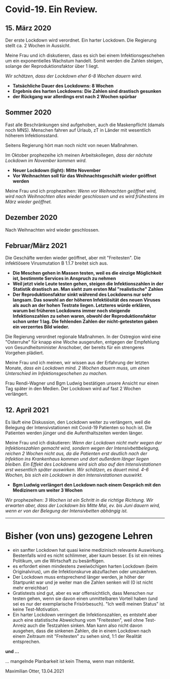 # Covid-19. Ein Review.

## 15. März 2020

Der erste Lockdown wird verordnet. Ein harter Lockdown. Die Regierung stellt ca. 2 Wochen in Aussicht.

Meine Frau und ich diskutieren, dass es sich bei einem Infektionsgeschehen um ein exponentielles Wachstum handelt. Somit werden die Zahlen steigen, solange der Reproduktionsfaktor über 1 liegt.

*Wir schätzen, dass der Lockdown eher 6-8 Wochen dauern wird.*

* **Tatsächliche Dauer des Lockdowns: 8 Wochen**
* **Ergebnis des harten Lockdowns: Die Zahlen sind drastisch gesunken**
* **der Rückgang war allerdings erst nach 2 Wochen spürbar**

## Sommer 2020

Fast alle Beschränkungen sind aufgehoben, auch die Maskenpflicht (damals noch MNS). Menschen fahren auf Urlaub, zT in Länder mit wesentlich höherem Infektionsstand.

Seitens Regierung hört man noch nicht von neuen Maßnahmen.

Im Oktober prophezeihe ich meinen Arbeitskollegen, *dass der nächste Lockdown im November kommen wird.*

* **Neuer Lockdown (light): Mitte November**
* **Vor Weihnachten soll für das Weihnachtsgeschäft wieder geöffnet werden**

Meine Frau und ich prophezeihen: *Wenn vor Weihnachten geöffnet wird, wird nach Weihnachten alles wieder geschlossen und es wird frühestens im März wieder geöffnet.*

## Dezember 2020

Nach Weihnachten wird wieder geschlossen.

## Februar/März 2021

Die Geschäfte werden wieder geöffnet, aber mit "Freitesten". Die infektiösere Virusmutation B 1.1.7 breitet sich aus.

* **Die Meschen gehen in Massen testen, weil es die einzige Möglichkeit ist, bestimmte Services in Anspruch zu nehmen**
* **Weil jetzt viele Leute testen gehen, steigen die Infektionszahlen in der Statistik drastisch an. Man sieht zum ersten Mal "realistische" Zahlen**
* **Der Reproduktionsfaktor sinkt während des Lockdowns nur sehr langsam. Das sowohl an der höheren Infektiösität des neuen Viruses als auch an der hohen Testrate liegen. Letzteres würde erklären, warum bei früheren Lockdowns immer noch steigende Infektionszahlen zu sehen waren, obwohl der Reproduktionsfaktor schon unter 1 lag. Die fehlenden Zahlen der nicht-getesteten gaben ein verzerrtes Bild wieder.**

Die Regierung verordnet regionale Maßnahmen. In der Ostregion wird eine "Osterruhe" für knapp eine Woche ausgerufen, entgegen der Empfehlung von Gesundheitsminister Anschober, der bereits für ein strengeres Vorgehen plädiert.

Meine Frau und ich meinen, wir wissen aus der Erfahrung der letzten Monate, *dass ein Lockdown mind. 2 Wochen dauern muss, um einen Unterschied im Infektionsgeschehen zu machen.*

Frau Rendi-Wagner und Bgm Ludwig bestätigen unsere Ansicht nur einen Tag später in den Medien. Der Lockdown wird auf fast 2 Wochen verlängert.

## 12. April 2021

Es läuft eine Diskussion, den Lockdown weiter zu verlängern, weil die Belegung der Intensivstationen mit Covid-19 Patienten so hoch ist. Die Patienten werden jünger und die Aufenthaltszeiten werden länger.

Meine Frau und ich diskutieren: *Wenn der Lockdown nicht mehr wegen der Infektionszahlen gemacht wird, sondern wegen der Intensivbettbelegung, reichen 2 Wochen nicht aus, da die Patienten erst deutlich nach der Infektion ins Krankenhaus kommen und dort außerdem länger liegen bleiben. Ein Effekt des Lockdowns wird sich also auf den Intensivstationen erst wesentlich später auswirken. Wir schätzen, es dauert mind. 4-6 Wochen, bis sich ein Lockdown in den Intensivstationen auswirkt.*

* **Bgm Ludwig verlängert den Lockdown nach einem Gespräch mit den Medizinern um weiter 3 Wochen**

Wir prophezeihen: *3 Wochen ist ein Schritt in die richtige Richtung. Wir erwarten aber, dass der Lockdown bis Mitte Mai, ev. bis Juni dauern wird, wenn er von der Belegung der Intensivbetten abhängig ist.*



---



# Bisher (von uns) gezogene Lehren

* ein sanfter Lockdown hat quasi keine medizinisch relevante Auswirkung. Bestenfalls wird es nicht schlimmer, aber kaum besser. Es ist ein reines Politikum, um die Wirtschaft zu besänftigen.
* es erfordert einen mindestens zweiwöchigen harten Lockdown (beim Originalvirus), um die Infektionskurve abzuflachen oder umzukehren.
* Der Lockdown muss entsprechend länger werden, je höher der Startpunkt war und je weiter man die Zahlen senken will (0 ist nicht mehr erreichbar)
* Gratistests sind gut, aber es war offensichtlich, dass Menschen nur testen gehen, wenn sie davon einen unmittelbaren Vorteil haben (und sei es nur der exemplarische Frisörbesuch). "Ich weiß meinen Status" ist keine Test-Motivation.
* Ein harter Lockdown verringert die Infektionszahlen, es entsteht aber auch eine statistische Abweichung vom "Freitesten", weil ohne Test-Anreiz auch die Testzahlen sinken. Man kann also nicht davon ausgehen, dass die sinkenen Zahlen, die in einem Lockdown nach einem Zeitraum mit "Freitesten" zu sehen sind, 1:1 der Realität entsprechen.

**und ...**

... mangelnde Planbarkeit ist kein Thema, wenn man mitdenkt.





Maximilian Otter, 13.04.2021

